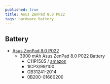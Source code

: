 ```yaml
---
published: true
title: Asus ZenPad 8.0 P022
tags: hardware battery
---
```

## Battery
- [Asus ZenPad 8.0 P022](https://www.newpower99.com/Asus_ZenPad_8_0_P022_Battery_Replacement_Kit_p/asus-zenpad-8.0-p022.htm)
	- 3900 mAh Asus ZenPad 8.0 P022 Battery
    	- C11P1505 / [amazon](https://www.amazon.fr/gp/product/B081ZC4BVQ/ref=ppx_yo_dt_b_asin_title_o00_s00?ie=UTF8&psc=1)
        - 1ICP3/99/100
        - GB31241-2014
        - 0B200-01660200